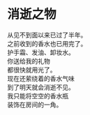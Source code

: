 # 消逝之物

从见不到面以来已过了半年。\
之前收到的香水也已用完了。\
护手霜、发油、卸妆水。\
你送给我的礼物\
都很快就用光了。\
现在还萦绕着的香水气味\
到了明天就会消逝不见。\
我只能将空空的香水瓶\
装饰在房间的一角。



















